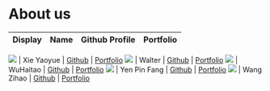 # About us

Display | Name | Github Profile | Portfolio 
--------|:----:|:--------------:|:---------:

![](https://via.placeholder.com/100.png?text=Photo) | Xie Yaoyue | [Github](https://github.com/) | [Portfolio](docs/team/johndoe.md)
![](https://via.placeholder.com/100.png?text=Photo) | Walter | [Github](https://github.com/) | [Portfolio](docs/team/johndoe.md)
![](https://via.placeholder.com/100.png?text=Photo) | WuHaitao | [Github](https://github.com/) | [Portfolio](docs/team/johndoe.md)
![](https://via.placeholder.com/100.png?text=Photo) | Yen Pin Fang | [Github](https://github.com/) | [Portfolio](docs/team/johndoe.md)
![](https://via.placeholder.com/100.png?text=Photo) | Wang Zihao | [Github](https://github.com/) | [Portfolio](docs/team/johndoe.md)
